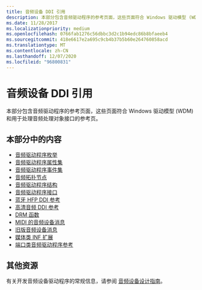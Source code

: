 ```yaml
---
title: 音频设备 DDI 引用
description: 本部分包含音频驱动程序的参考页面，这些页面符合 Windows 驱动模型 (WDM) 和用于处理音频处理对象接口的参考页。
ms.date: 11/28/2017
ms.localizationpriority: medium
ms.openlocfilehash: 0766fab1276c56dbbc3d2c1b94edc86b8bfaeeb4
ms.sourcegitcommit: 418e6617e2a695c9cb4b37b5b60e264760858acd
ms.translationtype: MT
ms.contentlocale: zh-CN
ms.lasthandoff: 12/07/2020
ms.locfileid: "96800831"
---
```

# <a name="audio-devices-ddi-reference"></a>音频设备 DDI 引用


本部分包含音频驱动程序的参考页面，这些页面符合 Windows 驱动模型 (WDM) 和用于处理音频处理对象接口的参考页。

## <a name="span-idin_this_sectionspanin-this-section"></a><span id="in_this_section"></span>本部分中的内容


-   [音频驱动程序枚举](audio-drivers-enumerations.md)
-   [音频驱动程序属性集](audio-drivers-property-sets.md)
-   [音频驱动程序事件集](audio-drivers-event-sets.md)
-   [音频拓扑节点](audio-topology-nodes.md)
-   [音频驱动程序结构](audio-drivers-structures.md)
-   [音频驱动程序接口](audio-drivers-interfaces.md)
-   [蓝牙 HFP DDI 参考](bluetooth-hfp-ddi-reference.md)
-   [高清音频 DDI 参考](high-definition-audio-ddi-reference.md)
-   [DRM 函数](drm-functions.md)
-   [MIDI 的音频设备消息](audio-device-messages-for-midi.md)
-   [旧版音频设备消息](legacy-audio-device-messages.md)
-   [媒体类 INF 扩展](media-class-inf-extensions.md)
-   [端口类音频驱动程序参考](port-class-audio-driver-reference.md)

## <a name="span-idadditional_resourcesspanadditional-resources"></a><span id="additional_resources"></span>其他资源


有关开发音频设备驱动程序的常规信息，请参阅 [音频设备设计指南](./index.md)。

 

